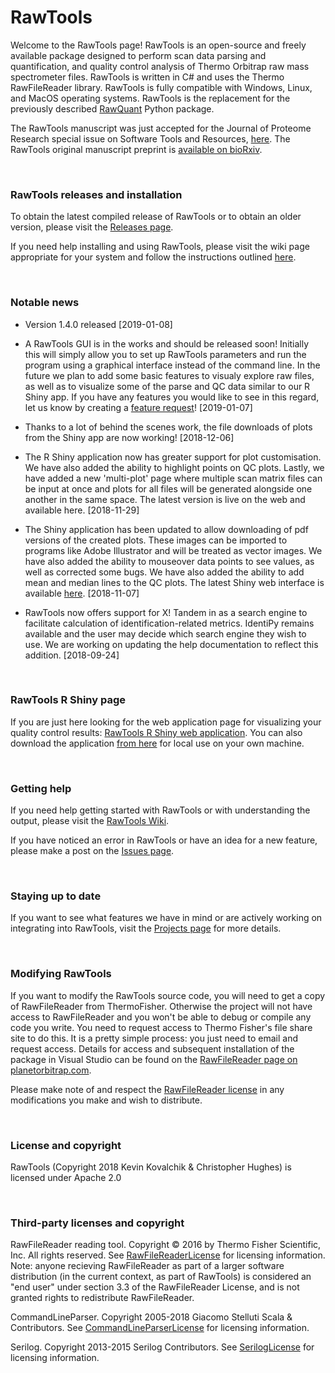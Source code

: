 # RawTools

Welcome to the RawTools page! RawTools is an open-source and freely available package designed to perform scan data parsing and quantification, and quality control analysis of Thermo Orbitrap raw mass spectrometer files. RawTools is written in C# and uses the Thermo RawFileReader library. RawTools is fully compatible with Windows, Linux, and MacOS operating systems. RawTools is the replacement for the previously described [RawQuant](https://github.com/kevinkovalchik/RawQuant) Python package. 

The RawTools manuscript was just accepted for the Journal of Proteome Research special issue on Software Tools and Resources, [here](https://pubs.acs.org/doi/10.1021/acs.jproteome.8b00721). The RawTools original manuscript preprint is [available on bioRxiv](https://www.biorxiv.org/content/early/2018/09/15/418400).

<br>

### RawTools releases and installation

To obtain the latest compiled release of RawTools or to obtain an older version, please visit the [Releases page](https://github.com/kevinkovalchik/RawTools/releases). 

If you need help installing and using RawTools, please visit the wiki page appropriate for your system and follow the instructions outlined [here](https://github.com/kevinkovalchik/RawTools/wiki).

<br>

### Notable news

* Version 1.4.0 released [2019-01-08]

* A RawTools GUI is in the works and should be released soon! Initially this will simply allow you to set up RawTools parameters and run the program using a graphical interface instead of the command line. In the future we plan to add some basic features to visualy explore raw files, as well as to visualize some of the parse and QC data similar to our R Shiny app. If you have any features you would like to see in this regard, let us know by creating a [feature request](https://github.com/kevinkovalchik/RawTools/issues/new?assignees=&labels=&template=feature_request.md&title=)! [2019-01-07]

* Thanks to a lot of behind the scenes work, the file downloads of plots from the Shiny app are now working! [2018-12-06]  

* The R Shiny application now has greater support for plot customisation. We have also added the ability to highlight points on QC plots. Lastly, we have added a new 'multi-plot' page where multiple scan matrix files can be input at once and plots for all files will be generated alongside one another in the same space. The latest version is live on the web and available here.  [2018-11-29]

* The Shiny application has been updated to allow downloading of pdf versions of the created plots. These images can be imported to programs like Adobe Illustrator and will be treated as vector images. We have also added the ability to mouseover data points to see values, as well as corrected some bugs. We have also added the ability to add mean and median lines to the QC plots. The latest Shiny web interface is available [here](https://rawtoolsqcdv.bcgsc.ca/). [2018-11-07] 

* RawTools now offers support for X! Tandem in as a search engine to facilitate calculation of identification-related metrics. IdentiPy remains available and the user may decide which search engine they wish to use. We are working on updating the help documentation to reflect this addition. [2018-09-24]

<br>

### RawTools R Shiny page

If you are just here looking for the web application page for visualizing your quality control results: [RawTools R Shiny web application](https://rawtoolsqcdv.bcgsc.ca/). You can also download the application [from here](https://github.com/kevinkovalchik/RawTools/tree/master/documentation/manuscript/RawTools_RShiny_Application) for local use on your own machine.

<br>

### Getting help

If you need help getting started with RawTools or with understanding the output, please visit the [RawTools Wiki](https://github.com/kevinkovalchik/RawTools/wiki).

If you have noticed an error in RawTools or have an idea for a new feature, please make a post on the [Issues page](https://github.com/kevinkovalchik/RawTools/issues).

<br>

### Staying up to date

If you want to see what features we have in mind or are actively working on integrating into RawTools, visit the [Projects page](https://github.com/kevinkovalchik/RawTools/projects) for more details.

<br>

### Modifying RawTools

If you want to modify the RawTools source code, you will need to get a copy of RawFileReader from ThermoFisher. Otherwise the project will not have access to RawFileReader and you won't be able to debug or compile any code you write. You need to request access to Thermo Fisher's file share site to do this. It is a pretty simple process: you just need to email and request access. Details for access and subsequent installation of the package in Visual Studio can be found on the [RawFileReader page on planetorbitrap.com](http://planetorbitrap.com/rawfilereader#.W6471U9lA0M).

Please make note of and respect the [RawFileReader license](https://github.com/kevinkovalchik/RawTools/blob/master/RawFileReaderLicense) in any modifications you make and wish to distribute.

<br>

### License and copyright

RawTools (Copyright 2018 Kevin Kovalchik & Christopher Hughes) is licensed under Apache 2.0

<br>

### Third-party licenses and copyright

RawFileReader reading tool. Copyright © 2016 by Thermo Fisher Scientific, Inc. All rights reserved. See [RawFileReaderLicense](https://github.com/kevinkovalchik/RawTools/blob/master/RawFileReaderLicense) for licensing information. 
Note: anyone recieving RawFileReader as part of a larger software distribution (in the current context, as part of RawTools) is considered an "end user" under 
section 3.3 of the RawFileReader License, and is not granted rights to redistribute RawFileReader.

CommandLineParser. Copyright 2005-2018 Giacomo Stelluti Scala & Contributors. See [CommandLineParserLicense](https://github.com/kevinkovalchik/RawTools/blob/master/CommandLineParserLicense) for licensing information.

Serilog. Copyright 2013-2015 Serilog Contributors. See [SerilogLicense](https://github.com/kevinkovalchik/RawTools/blob/master/SerilogLicense) for licensing information.
